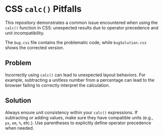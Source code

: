 # CSS `calc()` Pitfalls

This repository demonstrates a common issue encountered when using the `calc()` function in CSS: unexpected results due to operator precedence and unit incompatibility.

The `bug.css` file contains the problematic code, while `bugSolution.css` shows the corrected version.

## Problem

Incorrectly using `calc()` can lead to unexpected layout behaviors.  For example, subtracting a unitless number from a percentage can lead to the browser failing to correctly interpret the calculation.

## Solution

Always ensure unit consistency within your `calc()` expressions.  If subtracting or adding values, make sure they have compatible units (e.g., `px`, `em`, `%`, etc.).  Use parentheses to explicitly define operator precedence when needed.